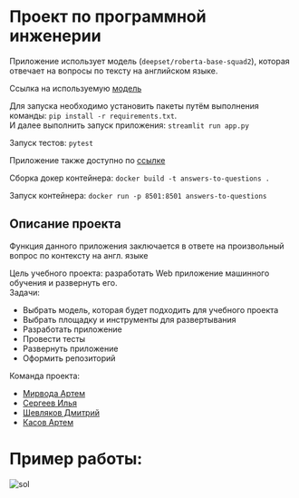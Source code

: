 # Проект по программной инженерии

Приложение использует модель (`deepset/roberta-base-squad2`), которая отвечает на вопросы по тексту на английском языке.    

Ссылка на используемую [модель](https://huggingface.co/deepset/roberta-base-squad2) 

Для запуска необходимо установить пакеты путём выполнения команды: `pip install -r requirements.txt`.  
И далее выполнить запуск приложения: `streamlit run app.py`    

Запуск тестов:  `pytest`    

Приложение также доступно по [ссылке](https://6boyz-project-practicum-app-rc363a.streamlit.app/)

Сборка докер контейнера: `docker build -t answers-to-questions .`

Запуск контейнера: `docker run -p 8501:8501 answers-to-questions`

## Описание проекта
Функция данного приложения заключается в ответе на произвольный вопрос по контексту на англ. языке

Цель учебного проекта: разработать Web приложение машинного обучения и развернуть его. <br>
Задачи:
* Выбрать модель, которая будет подходить для учебного проекта
* Выбрать площадку и инструменты для развертывания
* Разработать приложение
* Провести тесты
* Развернуть приложение
* Оформить репозиторий

Команда проекта: 
* [Мирвода Артем](https://github.com/Roccowen)
* [Сергеев Илья](https://github.com/allwanttokissme)
* [Шевляков Дмитрий](https://github.com/prettygodboi)
* [Касов Артем](https://github.com/A-Kasov)

# Пример работы:
![sol](https://user-images.githubusercontent.com/67365071/211650678-9ed0b304-f945-4ad7-86bc-1c37541eec9a.gif)
